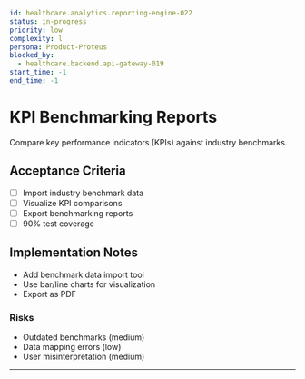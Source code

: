 ```yaml
id: healthcare.analytics.reporting-engine-022
status: in-progress
priority: low
complexity: l
persona: Product-Proteus
blocked_by:
  - healthcare.backend.api-gateway-019
start_time: -1
end_time: -1
```

# KPI Benchmarking Reports

Compare key performance indicators (KPIs) against industry benchmarks.

## Acceptance Criteria

- [ ] Import industry benchmark data
- [ ] Visualize KPI comparisons
- [ ] Export benchmarking reports
- [ ] 90% test coverage

## Implementation Notes

- Add benchmark data import tool
- Use bar/line charts for visualization
- Export as PDF

### Risks

- Outdated benchmarks (medium)
- Data mapping errors (low)
- User misinterpretation (medium)

---

